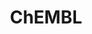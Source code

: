 ---
layout: default
bigquery: https://console.cloud.google.com/bigquery?p=patents-public-data&d=ebi_chembl&page=dataset
citation: '"The ChEMBL database in 2017." Anna Gaulton, Anne Hersey, Michał Nowotka,
  A Patrícia Bento, Jon Chambers, David Mendez, Prudence Mutowo, Francis Atkinson,
  Louisa J Bellis, Elena Cibrián-Uhalte, Mark Davies, Nathan Dedman, Anneli Karlsson,
  María Paula Magariños, John P Overington, George Papadatos, Ines Smit, Andrew R
  Leach Nucleic acids Research (2017) 45 (Database Issue), D945-D954'
contributors: European Bioinformatics Institute
cost: None
description: ChEMBL Data is a manually curated database of small molecules used in
  drug discovery, including information about existing patented drugs.
documentation: 'schema: https://www.ebi.ac.uk/chembl/db_schema


  '
last_edit: Mon, 04 Apr 2022 19:07:30 GMT
location: https://console.cloud.google.com/marketplace/product/google_patents_public_datasets/chembl
maintained_by: EMBL-EBI, an outstation of European Molecular Biology Laboratory
related_publications: '

  ChEMBL: towards direct deposition of bioassay data.


  Mendez D, Gaulton A, Bento AP, Chambers J, De Veij M, Félix E, Magariños MP, Mosquera
  JF, Mutowo P, Nowotka M, Gordillo-Marañón M, Hunter F, Junco L, Mugumbate G, Rodriguez-Lopez
  M, Atkinson F, Bosc N, Radoux CJ, Segura-Cabrera A, Hersey A, Leach AR.


  — Nucleic Acids Res. 2019; 47(D1):D930-D940. doi: 10.1093/nar/gky1075

  '
schema_fields: '[''year'', ''related_tid'', ''black_box_warning'', ''psa'', ''protclasssyn_id'',
  ''usan_substem'', ''molfile'', ''alert_id'', ''enzyme_tid'', ''assay_desc'', ''pref_name'',
  ''active_ingredient'', ''warning_id'', ''l7'', ''pchembl_value'', ''aromatic_rings'',
  ''mol_irac_id'', ''rgid'', ''inorganic_flag'', ''innovator_company'', ''last_active'',
  ''patent_expire_date'', ''uberon_id'', ''oc_id'', ''l6'', ''normal_range_max'',
  ''mutation'', ''curated_by'', ''level3_description'', ''ro3_pass'', ''num_alerts'',
  ''cidx'', ''version'', ''db_version'', ''drug_record_id'', ''irac_code'', ''parent_type'',
  ''pubmed_id'', ''component_type'', ''previous_company'', ''sequence_md5sum'', ''definition'',
  ''alert_name'', ''withdrawn_class'', ''clo_id'', ''ridx'', ''entity_id'', ''company'',
  ''pathway_id'', ''level4_description'', ''l5'', ''target_mapping'', ''first_approval'',
  ''ref_url'', ''bao_endpoint'', ''volume'', ''updated_on'', ''efo_term'', ''cx_most_bpka'',
  ''compound_name'', ''cpd_str_alert_id'', ''synonyms'', ''l3'', ''first_page'', ''molecular_mechanism'',
  ''prod_pat_id'', ''label'', ''le'', ''disease_efficacy'', ''who_name'', ''rtb'',
  ''src_description'', ''major_class'', ''usan_stem_definition'', ''level4'', ''sitecomp_id'',
  ''enzyme_name'', ''natural_product'', ''result_flag'', ''domain_id'', ''cx_logd'',
  ''syn_type'', ''units'', ''published_type'', ''status'', ''mc_target_type'', ''homologue'',
  ''warning_country'', ''type'', ''level1'', ''l2'', ''ddd_admr'', ''hrac_code'',
  ''usan_stem_id'', ''country'', ''standard_inchi_key'', ''standard_value'', ''potential_duplicate'',
  ''site_id'', ''source'', ''parent_molregno'', ''dosage_form'', ''tid_fixed'', ''l8'',
  ''num_lipinski_ro5_violations'', ''assay_subcellular_fraction'', ''max_phase_for_ind'',
  ''doc_type'', ''as_id'', ''warning_type'', ''bao_id'', ''compd_id'', ''go_id'',
  ''approval_date'', ''stem'', ''trade_name'', ''activity_count'', ''end_position'',
  ''met_conversion'', ''protein_class_desc'', ''co_stem_id'', ''subgroup'', ''target_type'',
  ''path'', ''tax_id'', ''ref_id'', ''ap_id'', ''qed_weighted'', ''frac_code'', ''parent_id'',
  ''polymer_flag'', ''isoform'', ''ref_type'', ''job_id'', ''level1_description'',
  ''publication_number'', ''published_units'', ''authors'', ''max_phase'', ''hbd_lipinski'',
  ''hbd'', ''activity_comment'', ''formulation_id'', ''targrel_id'', ''cx_logp'',
  ''standard_type'', ''met_id'', ''domain_type'', ''class_level'', ''tbl'', ''standard_text_value'',
  ''class_type'', ''assay_organism'', ''annotation'', ''assay_id'', ''cell_description'',
  ''relationship'', ''stem_class'', ''mol_hrac_id'', ''action_type'', ''patent_use_code'',
  ''level2_description'', ''irac_class_id'', ''pathway_key'', ''standard_inchi'',
  ''dosed_ingredient'', ''standard_units'', ''sequence'', ''standard_upper_value'',
  ''comp_class_id'', ''acd_logp'', ''last_page'', ''start_position'', ''patent_no'',
  ''mw_freebase'', ''assay_source'', ''abstract'', ''withdrawn_reason'', ''parenteral'',
  ''predbind_id'', ''qudt_units'', ''chembl_id'', ''domain_description'', ''parameter_type'',
  ''site_name'', ''molsyn_id'', ''acd_most_apka'', ''ass_cls_map_id'', ''warnref_id'',
  ''species_group_flag'', ''direct_interaction'', ''topical'', ''prodrug'', ''acd_most_bpka'',
  ''doc_id'', ''confidence_score'', ''target_desc'', ''nda_type'', ''mecref_id'',
  ''assay_class_id'', ''tid'', ''helm_notation'', ''ad_type'', ''oral'', ''l1'', ''substrate_record_id'',
  ''aspect'', ''smid'', ''mechanism_of_action'', ''targcomp_id'', ''value'', ''patent_id'',
  ''downgraded'', ''metabolite_record_id'', ''assay_strain'', ''normal_range_min'',
  ''withdrawn_flag'', ''cell_source_tissue'', ''hba'', ''updated_by'', ''journal'',
  ''ingredient'', ''mol_atc_id'', ''atc_code'', ''level5'', ''set_name'', ''mol_frac_id'',
  ''warning_class'', ''drugind_id'', ''met_comment'', ''level3'', ''applicant_full_name'',
  ''protein_class_synonym'', ''acd_logd'', ''mechanism_comment'', ''who_extra'', ''source_domain_id'',
  ''assay_param_id'', ''parent_go_id'', ''src_id'', ''molregno'', ''mc_tax_id'', ''chirality'',
  ''record_id'', ''structure_type'', ''entity_type'', ''therapeutic_flag'', ''product_id'',
  ''route'', ''creation_date'', ''mec_id'', ''ddd_comment'', ''hba_lipinski'', ''idx'',
  ''src_assay_id'', ''description'', ''doi'', ''availability_type'', ''full_molformula'',
  ''alert_set_id'', ''parameter_value'', ''chebi_par_id'', ''heavy_atoms'', ''frac_class_id'',
  ''assay_type'', ''assay_tissue'', ''molecular_species'', ''mesh_id'', ''smarts'',
  ''binding_site_comment'', ''indication_class'', ''cell_ontology_id'', ''orig_description'',
  ''mc_target_name'', ''l4'', ''title'', ''name'', ''cell_id'', ''drug_substance_flag'',
  ''src_compound_id'', ''assay_category'', ''cell_source_organism'', ''toid'', ''site_residues'',
  ''standard_flag'', ''relationship_type'', ''component_id'', ''upper_value'', ''sei'',
  ''res_stem_id'', ''mw_monoisotopic'', ''comp_go_id'', ''cellosaurus_id'', ''stat'',
  ''assay_test_type'', ''ddd_id'', ''selectivity_comment'', ''compsyn_id'', ''bto_id'',
  ''data_validity_comment'', ''first_in_class'', ''priority'', ''curation_comment'',
  ''indref_id'', ''protein_class_id'', ''caloha_id'', ''drug_product_flag'', ''log_id'',
  ''domain_name'', ''lle'', ''metref_id'', ''submission_date'', ''usan_year'', ''issue'',
  ''published_value'', ''tissue_id'', ''mesh_heading'', ''cell_name'', ''organism'',
  ''variant_id'', ''level2'', ''warning_description'', ''mc_target_accession'', ''ddd_value'',
  ''actsm_id'', ''ddd_units'', ''hrac_class_id'', ''accession'', ''full_mwt'', ''assay_tax_id'',
  ''mc_organism'', ''research_stem'', ''warning_year'', ''compound_key'', ''standard_relation'',
  ''strength'', ''efo_id'', ''confidence'', ''aidx'', ''cell_source_tax_id'', ''active_molregno'',
  ''biocomp_id'', ''published_relation'', ''text_value'', ''prediction_method'', ''std_act_id'',
  ''activity_id'', ''num_ro5_violations'', ''bei'', ''usan_stem'', ''molecule_type'',
  ''assay_cell_type'', ''withdrawn_country'', ''src_short_name'', ''cx_most_apka'',
  ''alogp'', ''short_name'', ''uo_units'', ''canonical_smiles'', ''comments'', ''component_synonym'',
  ''bao_format'', ''cl_lincs_id'', ''relation'', ''relationship_desc'', ''withdrawn_year'',
  ''db_source'', ''delist_flag'']'
shortname: chembl
tags:
- biotechnology
- health
- chemical
- bioinformatics
- medical
terms_of_use: CC BY-SA 3.0
title: ChEMBL
uuid: e232a192-965c-4ec9-904c-155b6dfe56c5
---